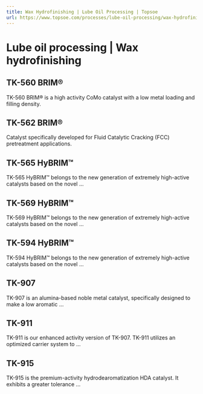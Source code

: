 ```yaml
---
title: Wax Hydrofinishing | Lube Oil Processing | Topsoe
url: https://www.topsoe.com/processes/lube-oil-processing/wax-hydrofinishing#main-content
---
```


# Lube oil processing | Wax hydrofinishing

## TK-560 BRIM®

TK-560 BRIM® is a high activity CoMo catalyst with a low metal loading and filling density.

## TK-562 BRIM®

Catalyst specifically developed for Fluid Catalytic Cracking (FCC) pretreatment applications.

## TK-565 HyBRIM™

TK-565 HyBRIM™ belongs to the new generation of extremely high-active catalysts based on the novel ...

## TK-569 HyBRIM™

TK-569 HyBRIM™ belongs to the new generation of extremely high-active catalysts based on the novel ...

## TK-594 HyBRIM™

TK-594 HyBRIM™ belongs to the new generation of extremely high-active catalysts based on the novel ...

## TK-907

TK-907 is an alumina-based noble metal catalyst, specifically designed to make a low aromatic ...

## TK-911

TK-911 is our enhanced activity version of TK-907. TK-911 utilizes an optimized carrier system to ...

## TK-915

TK-915 is the premium-activity hydrodearomatization HDA catalyst. It exhibits a greater tolerance ...